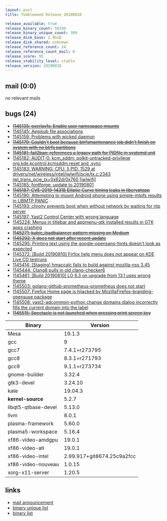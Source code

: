 ```yaml
---
layout: post
title: Tumbleweed Release 20190810

release_available: true
release_binary_count: 58198
release_binary_unique_count: 389
release_disk_base: 2.9GiB
release_disk_shared: unknown
release_reference_count: 24
release_reference_count_mail: 0
release_score: 95
release_stability_level: stable
release_version: 20190810
---
```


## mail (0:0)

no relevant mails

## bugs (24)

<!--more-->

- ~~[1145135: overlayfs: Enable user namespace mounts](https://bugzilla.opensuse.org/show_bug.cgi?id=1145135)~~
- [1145145: Aegisub file associations](https://bugzilla.opensuse.org/show_bug.cgi?id=1145145)
- [1145159: Problems with wicked daemon](https://bugzilla.opensuse.org/show_bug.cgi?id=1145159)
- ~~[1145179: Couldn't boot because btrfsmaintenance job didn't finish on system with no btrfs partitions](https://bugzilla.opensuse.org/show_bug.cgi?id=1145179)~~
- ~~[1145181: fail2ban: references a legacy path for PIDfile in systemd unit](https://bugzilla.opensuse.org/show_bug.cgi?id=1145181)~~
- [1145182: AUDIT-0: kcm_sddm: polkit-untracked-privilege org.kde.kcontrol.kcmsddm.reset and .sync](https://bugzilla.opensuse.org/show_bug.cgi?id=1145182)
- [1145183: WARNING: CPU: 5 PID: 1529 at drivers/net/wireless/intel/iwlwifi/pcie/tx.c:2343 iwl_trans_pcie_tx+0x62d/0x760 \[iwlwifi\]](https://bugzilla.opensuse.org/show_bug.cgi?id=1145183)
- [1145185: fontforge: update to 20190801](https://bugzilla.opensuse.org/show_bug.cgi?id=1145185)
- ~~[1145187: CVE-2019-14318 Elliptic Curve timing leaks in libcryptopp](https://bugzilla.opensuse.org/show_bug.cgi?id=1145187)~~
- [1145190: Attempting to mount Android phone using simple-mtpfs results in LIBMTP PANIC](https://bugzilla.opensuse.org/show_bug.cgi?id=1145190)
- [1145193: chrony prevents boot when without network by waiting for ntp server](https://bugzilla.opensuse.org/show_bug.cgi?id=1145193)
- [1145197: Yast2 Control Center with wrong language](https://bugzilla.opensuse.org/show_bug.cgi?id=1145197)
- [1145224: Menus in titlebar and appmenu-gtk installed results in GTK apps crashing](https://bugzilla.opensuse.org/show_bug.cgi?id=1145224)
- ~~[1145271: kubic_loadbalancer pattern missing on Medium](https://bugzilla.opensuse.org/show_bug.cgi?id=1145271)~~
- ~~[1145292: X does not start after recent update](https://bugzilla.opensuse.org/show_bug.cgi?id=1145292)~~
- [1145295: Printing text using the google-opensans-fonts doesn't look as expected](https://bugzilla.opensuse.org/show_bug.cgi?id=1145295)
- [1145372: \[Build 20190810\] Firfox help menu does not appear on KDE Live CD testruns](https://bugzilla.opensuse.org/show_bug.cgi?id=1145372)
- [1145414: \[Staging\] hmaccalc fails to build against mozilla-nss 3.45](https://bugzilla.opensuse.org/show_bug.cgi?id=1145414)
- [1145444: Clang8 pulls in old clang-checker6](https://bugzilla.opensuse.org/show_bug.cgi?id=1145444)
- [1145461: \[Build 20190810\] LO 6.3 on upgrade from 13.1 uses wrong theme](https://bugzilla.opensuse.org/show_bug.cgi?id=1145461)
- [1145503: golang-github-prometheus-prometheus does not start](https://bugzilla.opensuse.org/show_bug.cgi?id=1145503)
- [1145507: Firefox Home page is hijacked by MozillaFirefox-branding-opensuse package](https://bugzilla.opensuse.org/show_bug.cgi?id=1145507)
- [1145508: yast2-adcommon-python change domains dialog incorrectly fills the current domain into the label](https://bugzilla.opensuse.org/show_bug.cgi?id=1145508)
- ~~[1145515: Spectacle is not launched when pressing print screen key](https://bugzilla.opensuse.org/show_bug.cgi?id=1145515)~~

Binary | Version
--- | ---
Mesa | 19.1.3
gcc | 9
gcc7 | 7.4.1+r273795
gcc8 | 8.3.1+r271793
gcc9 | 9.1.1+r273734
gnome-builder | 3.32.4
gtk3-devel | 3.24.10
kate | 19.04.3
**kernel-source** | 5.2.7
libqt5-qtbase-devel | 5.13.0
llvm | 8.0.1
plasma-framework | 5.60.0
plasma5-workspace | 5.16.4
xf86-video-amdgpu | 19.0.1
xf86-video-ati | 19.0.1
xf86-video-intel | 2.99.917+git8674.25c9a2fcc
xf86-video-nouveau | 1.0.15
xorg-x11-server | 1.20.5

## links

- [mail announcement](https://lists.opensuse.org/opensuse-factory/2019-08/msg00088.html)
- [binary unique list](http://download.opensuse.org/history/20190810/rpm.unique.list)
- [binary list](http://download.opensuse.org/history/20190810/rpm.list)
